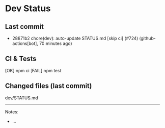 # Dev Status

## Last commit
- 28871b2 chore(dev): auto-update STATUS.md [skip ci] (#724) (github-actions[bot], 70 minutes ago)
## CI & Tests
[OK] npm ci
[FAIL] npm test

## Changed files (last commit)
dev/STATUS.md

---
Notes:
- ...

